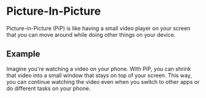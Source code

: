 # Picture-In-Picture

Picture-in-Picture (PiP) is like having a small video player on your screen that you can move around while doing other things on your device.

## Example 
Imagine you're watching a video on your phone. With PiP, you can shrink that video into a small window that stays on top of your screen. This way, you can continue watching the video even when you switch to other apps or do different tasks on your phone.
